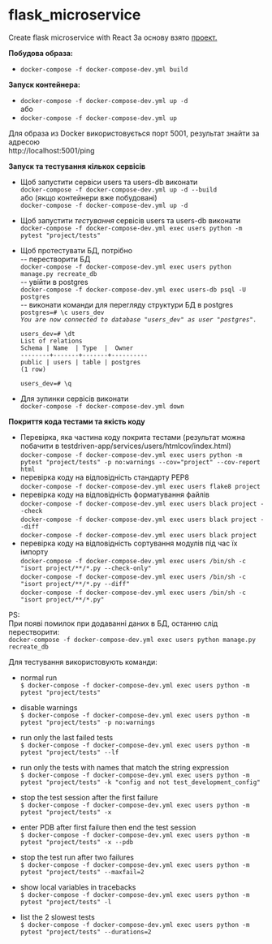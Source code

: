 # flask_microservice
Create flask microservice with React
За основу взято [проект.](https://testdriven.io/courses/tdd-flask/pytest-setup/#collapse1)

**Побудова образа:**  
 - `docker-compose -f docker-compose-dev.yml build`

**Запуск контейнера:**    
- `docker-compose -f docker-compose-dev.yml up -d`  
або  
- `docker-compose -f docker-compose-dev.yml up` 

Для образа из Docker використовується порт 5001, результат знайти за адресою  
 http://localhost:5001/ping

**Запуск та тестування кількох сервісів**  

- Щоб запустити сервіси users та users-db виконати  
`docker-compose -f docker-compose-dev.yml up -d --build`  
або (якщо контейнери вже побудовані)  
`docker-compose -f docker-compose-dev.yml up -d` 

- Щоб запустити *тестування* сервісів users та users-db виконати  
`docker-compose -f docker-compose-dev.yml exec users python -m pytest "project/tests"`
- Щоб протестувати БД, потрібно  
-- перестворити БД  
`docker-compose -f docker-compose-dev.yml exec users python manage.py recreate_db`  
-- увійти в postgres  
`docker-compose -f docker-compose-dev.yml exec users-db psql -U postgres`  
-- виконати команди для перегляду структури БД в postgres  
`postgres=# \c users_dev`  
*`You are now connected to database "users_dev" as user "postgres".`*  

  `users_dev=# \dt`  
         `List of relations`  
 `Schema | Name  | Type  |  Owner  `  
`--------+-------+-------+----------  `  
 `public | users | table | postgres  `  
`(1 row)`  

  `users_dev=# \q`  

- Для зупинки сервісів виконати  
`docker-compose -f docker-compose-dev.yml down`

**Покриття кода тестами та якість коду**  
- Перевірка, яка частина коду покрита тестами (результат можна побачити в testdriven-app/services/users/htmlcov/index.html)  
`docker-compose -f docker-compose-dev.yml exec users python -m pytest "project/tests" -p no:warnings --cov="project" --cov-report html`  
- перевірка коду на відповідність стандарту PEP8  
`docker-compose -f docker-compose-dev.yml exec users flake8 project`  
- перевірка коду на відповідність форматування файлів   
`docker-compose -f docker-compose-dev.yml exec users black project --check`  
`docker-compose -f docker-compose-dev.yml exec users black project --diff`  
`docker-compose -f docker-compose-dev.yml exec users black project`  
- перевірка коду на відповідність сортування модулів під час їх імпорту  
`docker-compose -f docker-compose-dev.yml exec users /bin/sh -c "isort project/**/*.py --check-only"`  
`docker-compose -f docker-compose-dev.yml exec users /bin/sh -c "isort project/**/*.py --diff"`  
`docker-compose -f docker-compose-dev.yml exec users /bin/sh -c "isort project/**/*.py"`  

PS:  
При появі помилок при додаванні даних в БД, останню слід перестворити:  
`docker-compose -f docker-compose-dev.yml exec users python manage.py recreate_db`  

Для тестування використовують команди:  
- normal run   
`$ docker-compose -f docker-compose-dev.yml exec users python -m pytest "project/tests"`

- disable warnings  
`$ docker-compose -f docker-compose-dev.yml exec users python -m pytest "project/tests" -p no:warnings`

- run only the last failed tests  
`$ docker-compose -f docker-compose-dev.yml exec users python -m pytest "project/tests" --lf`

- run only the tests with names that match the string expression  
`$ docker-compose -f docker-compose-dev.yml exec users python -m pytest "project/tests" -k "config and not test_development_config"`

- stop the test session after the first failure  
`$ docker-compose -f docker-compose-dev.yml exec users python -m pytest "project/tests" -x`

- enter PDB after first failure then end the test session  
`$ docker-compose -f docker-compose-dev.yml exec users python -m pytest "project/tests" -x --pdb`

- stop the test run after two failures  
`$ docker-compose -f docker-compose-dev.yml exec users python -m pytest "project/tests" --maxfail=2`

- show local variables in tracebacks  
`$ docker-compose -f docker-compose-dev.yml exec users python -m pytest "project/tests" -l`

- list the 2 slowest tests  
`$ docker-compose -f docker-compose-dev.yml exec users python -m pytest "project/tests" --durations=2` 

